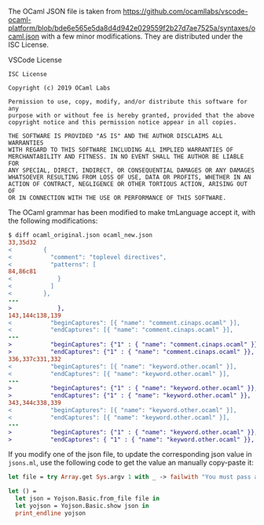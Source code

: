 The OCaml JSON file is taken from https://github.com/ocamllabs/vscode-ocaml-platform/blob/bde6e565e5da8d4d942e029559f2b27d7ae7525a/syntaxes/ocaml.json with a few minor modifications. They are distributed under the ISC License.

VSCode License

```
ISC License

Copyright (c) 2019 OCaml Labs

Permission to use, copy, modify, and/or distribute this software for any
purpose with or without fee is hereby granted, provided that the above
copyright notice and this permission notice appear in all copies.

THE SOFTWARE IS PROVIDED "AS IS" AND THE AUTHOR DISCLAIMS ALL WARRANTIES
WITH REGARD TO THIS SOFTWARE INCLUDING ALL IMPLIED WARRANTIES OF
MERCHANTABILITY AND FITNESS. IN NO EVENT SHALL THE AUTHOR BE LIABLE FOR
ANY SPECIAL, DIRECT, INDIRECT, OR CONSEQUENTIAL DAMAGES OR ANY DAMAGES
WHATSOEVER RESULTING FROM LOSS OF USE, DATA OR PROFITS, WHETHER IN AN
ACTION OF CONTRACT, NEGLIGENCE OR OTHER TORTIOUS ACTION, ARISING OUT OF
OR IN CONNECTION WITH THE USE OR PERFORMANCE OF THIS SOFTWARE.
```

The OCaml grammar has been modified to make tmLanguage accept it, with the
following modifications:

```diff
$ diff ocaml_original.json ocaml_new.json
33,35d32
<         {
<           "comment": "toplevel directives",
<           "patterns": [
84,86c81
<             }
<           ]
<         },
---
>             },
143,144c138,139
<           "beginCaptures": [{ "name": "comment.cinaps.ocaml" }],
<           "endCaptures": [{ "name": "comment.cinaps.ocaml" }],
---
>           "beginCaptures": {"1" : { "name": "comment.cinaps.ocaml" }},
>           "endCaptures": {"1" : { "name": "comment.cinaps.ocaml" }},
336,337c331,332
<           "beginCaptures": [{ "name": "keyword.other.ocaml" }],
<           "endCaptures": [{ "name": "keyword.other.ocaml" }],
---
>           "beginCaptures": {"1" : { "name": "keyword.other.ocaml" }},
>           "endCaptures": {"1" : { "name": "keyword.other.ocaml" }},
343,344c338,339
<           "beginCaptures": [{ "name": "keyword.other.ocaml" }],
<           "endCaptures": [{ "name": "keyword.other.ocaml" }],
---
>           "beginCaptures": {"1" : { "name": "keyword.other.ocaml" }},
>           "endCaptures": { "1" : { "name": "keyword.other.ocaml" }},
```

If you modify one of the json file, to update the corresponding json value in
`jsons.ml`, use the following code to get the value an manually copy-paste it:

```ocaml
let file = try Array.get Sys.argv 1 with _ -> failwith "You must pass a path"

let () =
  let json = Yojson.Basic.from_file file in
  let yojson = Yojson.Basic.show json in
  print_endline yojson
```
